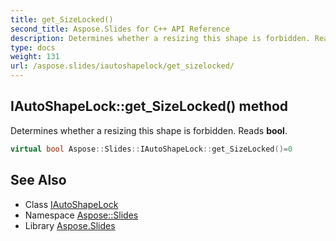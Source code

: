 ```yaml
---
title: get_SizeLocked()
second_title: Aspose.Slides for C++ API Reference
description: Determines whether a resizing this shape is forbidden. Reads bool.
type: docs
weight: 131
url: /aspose.slides/iautoshapelock/get_sizelocked/
---
```

## IAutoShapeLock::get_SizeLocked() method


Determines whether a resizing this shape is forbidden. Reads **bool**.

```cpp
virtual bool Aspose::Slides::IAutoShapeLock::get_SizeLocked()=0
```

## See Also

* Class [IAutoShapeLock](../)
* Namespace [Aspose::Slides](../../)
* Library [Aspose.Slides](../../../)